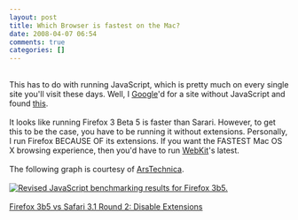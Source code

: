 ```yaml
---
layout: post
title: Which Browser is fastest on the Mac?
date: 2008-04-07 06:54
comments: true
categories: []
---
```

<br />This has to do with running JavaScript, which is pretty much on every single site you'll visit these days. Well, I <a href="http://google.com">Google</a>'d for a site without JavaScript and found <a href="http://www.toycatsoft.com/">this</a>.<br /><br />It looks like running Firefox 3 Beta 5 is faster than Sarari. However, to get this to be the case, you have to be running it without extensions. Personally, I run Firefox BECAUSE OF its extensions. If you want the FASTEST Mac OS X browsing experience, then you'd have to run <a href="http://www.webkit.org">WebKit</a>'s latest.<br /><br />The following graph is courtesy of <a href="http://arstechnica.com">ArsTechnica</a>.<br /><br /><a href="http://arstechnica.com/journals/apple.ars/2008/04/07/firefox-3b5-vs-safari-3-1-round-2-disable-extensions"><img class="Bordered" src="http://media.arstechnica.com/journals/apple.media/ff_v_safari_2.jpg" alt="Revised JavaScript benchmarking results for Firefox 3b5." border="0" /></a><br /><br /><a href="http://arstechnica.com/journals/apple.ars/2008/04/07/firefox-3b5-vs-safari-3-1-round-2-disable-extensions">Firefox 3b5 vs Safari 3.1 Round 2: Disable Extensions</a>
